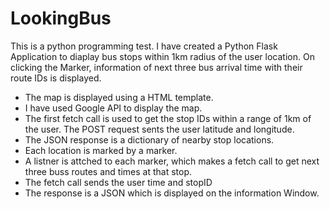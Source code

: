 # LookingBus
 
This is a python programming test. I have created a Python Flask Application to diaplay bus stops within 1km radius of the user location. On clicking the Marker, information of next three bus arrival time with their route IDs is displayed. 

  - The map is displayed using a HTML template.
  - I have used Google API to display the map.
  - The first fetch call is used to get the stop IDs within a range of 1km of the user. The POST request sents the user latitude and longitude.
  - The JSON response is a dictionary of nearby stop locations.
  - Each location is marked by a marker.
  - A listner is attched to each marker, which makes a fetch call to get next three buss routes and times at that stop.
  - The fetch call sends the user time and stopID
  - The response is a JSON which is displayed on the information Window.
 
